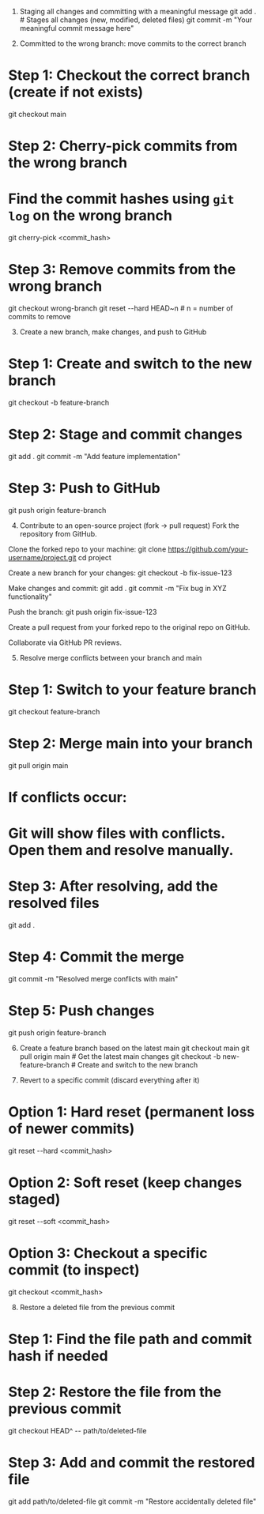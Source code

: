 1. Staging all changes and committing with a meaningful message
git add .                          # Stages all changes (new, modified, deleted files)
git commit -m "Your meaningful commit message here"

2. Committed to the wrong branch: move commits to the correct branch
# Step 1: Checkout the correct branch (create if not exists)
git checkout main

# Step 2: Cherry-pick commits from the wrong branch
# Find the commit hashes using `git log` on the wrong branch
git cherry-pick <commit_hash>

# Step 3: Remove commits from the wrong branch
git checkout wrong-branch
git reset --hard HEAD~n  # n = number of commits to remove

3. Create a new branch, make changes, and push to GitHub
# Step 1: Create and switch to the new branch
git checkout -b feature-branch

# Step 2: Stage and commit changes
git add .
git commit -m "Add feature implementation"

# Step 3: Push to GitHub
git push origin feature-branch

4. Contribute to an open-source project (fork → pull request)
Fork the repository from GitHub.

Clone the forked repo to your machine:
git clone https://github.com/your-username/project.git
cd project

Create a new branch for your changes:
git checkout -b fix-issue-123

Make changes and commit:
git add .
git commit -m "Fix bug in XYZ functionality"

Push the branch:
git push origin fix-issue-123

Create a pull request from your forked repo to the original repo on GitHub.

Collaborate via GitHub PR reviews.

5. Resolve merge conflicts between your branch and main
# Step 1: Switch to your feature branch
git checkout feature-branch

# Step 2: Merge main into your branch
git pull origin main

# If conflicts occur:
# Git will show files with conflicts. Open them and resolve manually.

# Step 3: After resolving, add the resolved files
git add .

# Step 4: Commit the merge
git commit -m "Resolved merge conflicts with main"

# Step 5: Push changes
git push origin feature-branch


6. Create a feature branch based on the latest main
git checkout main
git pull origin main                # Get the latest main changes
git checkout -b new-feature-branch # Create and switch to the new branch

7. Revert to a specific commit (discard everything after it)
# Option 1: Hard reset (permanent loss of newer commits)
git reset --hard <commit_hash>

# Option 2: Soft reset (keep changes staged)
git reset --soft <commit_hash>

# Option 3: Checkout a specific commit (to inspect)
git checkout <commit_hash>

8. Restore a deleted file from the previous commit
# Step 1: Find the file path and commit hash if needed
# Step 2: Restore the file from the previous commit
git checkout HEAD^ -- path/to/deleted-file

# Step 3: Add and commit the restored file
git add path/to/deleted-file
git commit -m "Restore accidentally deleted file"


